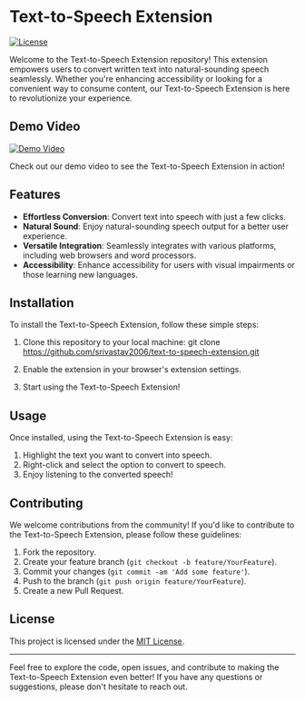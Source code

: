 # Text-to-Speech Extension

[![License](https://img.shields.io/badge/license-MIT-blue.svg)](https://github.com/srivastav2006/text-to-speech-extension/blob/main/LICENSE)

Welcome to the Text-to-Speech Extension repository! This extension empowers users to convert written text into natural-sounding speech seamlessly. Whether you're enhancing accessibility or looking for a convenient way to consume content, our Text-to-Speech Extension is here to revolutionize your experience.

## Demo Video

[![Demo Video](https://img.youtube.com/vi/_mrXqjxZovk/0.jpg)](https://youtu.be/_mrXqjxZovk)

Check out our demo video to see the Text-to-Speech Extension in action!

## Features

- **Effortless Conversion**: Convert text into speech with just a few clicks.
- **Natural Sound**: Enjoy natural-sounding speech output for a better user experience.
- **Versatile Integration**: Seamlessly integrates with various platforms, including web browsers and word processors.
- **Accessibility**: Enhance accessibility for users with visual impairments or those learning new languages.

## Installation

To install the Text-to-Speech Extension, follow these simple steps:

1. Clone this repository to your local machine:
   git clone https://github.com/srivastav2006/text-to-speech-extension.git


2. Enable the extension in your browser's extension settings.

3. Start using the Text-to-Speech Extension!

## Usage

Once installed, using the Text-to-Speech Extension is easy:

1. Highlight the text you want to convert into speech.
2. Right-click and select the option to convert to speech.
3. Enjoy listening to the converted speech!

## Contributing

We welcome contributions from the community! If you'd like to contribute to the Text-to-Speech Extension, please follow these guidelines:

1. Fork the repository.
2. Create your feature branch (`git checkout -b feature/YourFeature`).
3. Commit your changes (`git commit -am 'Add some feature'`).
4. Push to the branch (`git push origin feature/YourFeature`).
5. Create a new Pull Request.

## License

This project is licensed under the [MIT License](LICENSE).

---

Feel free to explore the code, open issues, and contribute to making the Text-to-Speech Extension even better! If you have any questions or suggestions, please don't hesitate to reach out.
